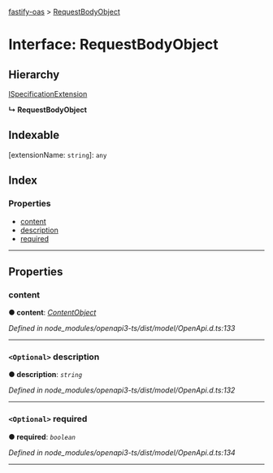[fastify-oas](../README.md) > [RequestBodyObject](../interfaces/requestbodyobject.md)

# Interface: RequestBodyObject

## Hierarchy

 [ISpecificationExtension](ispecificationextension.md)

**↳ RequestBodyObject**

## Indexable

\[extensionName: `string`\]:&nbsp;`any`
## Index

### Properties

* [content](requestbodyobject.md#content)
* [description](requestbodyobject.md#description)
* [required](requestbodyobject.md#required)

---

## Properties

<a id="content"></a>

###  content

**● content**: *[ContentObject](contentobject.md)*

*Defined in node_modules/openapi3-ts/dist/model/OpenApi.d.ts:133*

___
<a id="description"></a>

### `<Optional>` description

**● description**: *`string`*

*Defined in node_modules/openapi3-ts/dist/model/OpenApi.d.ts:132*

___
<a id="required"></a>

### `<Optional>` required

**● required**: *`boolean`*

*Defined in node_modules/openapi3-ts/dist/model/OpenApi.d.ts:134*

___

